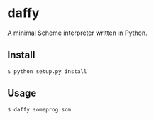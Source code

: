 daffy
=====

A minimal Scheme interpreter written in Python.

Install
-------

    $ python setup.py install

Usage
-----

    $ daffy someprog.scm
